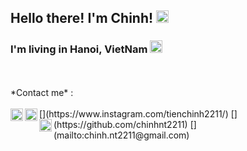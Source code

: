 ## Hello there! I'm Chinh! <img src = "https://user-images.githubusercontent.com/86866053/145815935-02c7bca5-aed6-40b3-9c80-951bb3839fdd.png" width= "20px" height = "20px" />
### I'm living in Hanoi, VietNam <img src = "https://user-images.githubusercontent.com/86866053/145816789-dab274d2-78cd-4fd1-b10f-c7df73538e96.png" width= "20px" height = "20px" />

<br/>
<br/>
*Contact me* :
<br/>
<br/>
[<img align="left" src = "https://user-images.githubusercontent.com/86866053/145812461-55475f3c-7541-409f-9df9-fc41629615a8.png" width= "20px" height = "20px" />](https://www.instagram.com/tienchinh2211/)
[<img align="left" src = "https://user-images.githubusercontent.com/86866053/145813936-2d28169a-9dbd-426e-a48d-51c714a397a7.png" width= "20px" height = "20px" />](https://github.com/chinhnt2211)
[<img align="left" src = "https://user-images.githubusercontent.com/86866053/145815715-0271faba-5b4d-4338-8d8f-7ad3715eaf07.png" width= "20px" height = "20px" />](mailto:chinh.nt2211@gmail.com)






